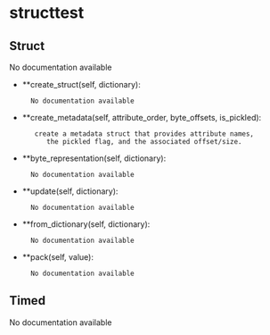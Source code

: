 structtest
==============



Struct
--------------

No documentation available


- **create_struct(self, dictionary):

		No documentation available


- **create_metadata(self, attribute_order, byte_offsets, is_pickled):

		 create a metadata struct that provides attribute names,
            the pickled flag, and the associated offset/size.


- **byte_representation(self, dictionary):

		No documentation available


- **update(self, dictionary):

		No documentation available


- **from_dictionary(self, dictionary):

		No documentation available


- **pack(self, value):

		No documentation available


Timed
--------------

No documentation available
